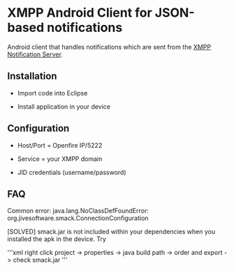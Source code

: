 XMPP Android Client for JSON-based notifications
================================================

Android client that handles notifications which are sent from the [XMPP Notification Server](https://github.com/huberflores/XMPPNotificationServer.git). 


Installation
------------

- Import code into Eclipse

- Install application in your device



Configuration
-------------

- Host/Port = Openfire IP/5222

- Service = your XMPP domain

- JID credentials (username/password)



FAQ
----

Common error: java.lang.NoClassDefFoundError: org.jivesoftware.smack.ConnectionConfiguration

[SOLVED]
smack.jar is not included within your dependencies when you installed the apk in the device. Try

'''xml
right click project -> properties -> java build path -> order and export -> check smack.jar 
'''




